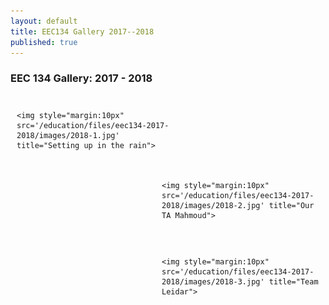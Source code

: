 ```yaml
---
layout: default
title: EEC134 Gallery 2017--2018
published: true
---
```


### EEC 134 Gallery: 2017 - 2018

<div style="float:left; margin:0px 0 0px 0; padding: 10px 10px 10px 10px; width:50%;">

	<img style="margin:10px" src='/education/files/eec134-2017-2018/images/2018-1.jpg' title="Setting up in the rain">

</div>

<div style="float:right; margin:0px 0 10px 0; padding: 10px 10px 10px 10px; width:50%;">

	<img style="margin:10px" src='/education/files/eec134-2017-2018/images/2018-2.jpg' title="Our TA Mahmoud">

</div>

<div style="float:right; margin:0px 0 10px 0; padding: 10px 10px 10px 10px; width:50%;">

	<img style="margin:10px" src='/education/files/eec134-2017-2018/images/2018-3.jpg' title="Team Leidar">

</div>
